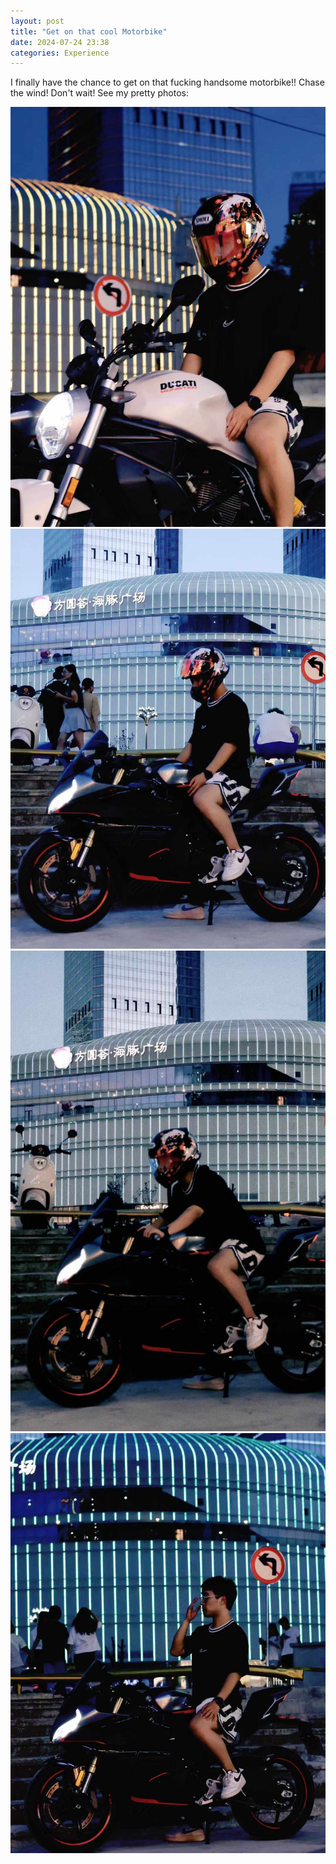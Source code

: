 ```yaml
---
layout: post
title: "Get on that cool Motorbike"
date: 2024-07-24 23:38
categories: Experience
---
```


I finally have the chance to get on that fucking handsome motorbike!!
Chase the wind! Don't wait!
See my pretty photos:

![bike1](/assets/img/daily/bike/bike1.jpg)
![bike2](/assets/img/daily/bike/bike2.jpg)
![bike3](/assets/img/daily/bike/bike3.jpg)
![bike4](/assets/img/daily/bike/bike4.jpg)



